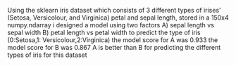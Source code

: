 Using the sklearn iris dataset which  consists of 3 different types of irises’ (Setosa, Versicolour, and Virginica) petal and sepal length, stored in a 150x4 numpy.ndarray
i designed a model using two factors
A) sepal length vs sepal width
B) petal length vs petal width
to predict the type of iris (0:Setosa,1: Versicolour,2:Virginica)
the model score for A was 0.933
the model score for B was 0.867
 A is better than B for predicting the different types of iris for this dataset
